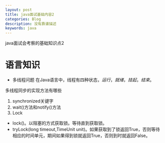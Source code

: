 ```yaml
---
layout: post
title: java面试基础内容2
categories: Blog
description: 没有靠谱描述
keywords: java
---
```

java面试会考察的基础知识点2

# 语言知识
* 多线程问题
在Java语言中，线程有四种状态，*运行*，*就绪*，*挂起*，*结束*。

多线程同步的实现方法有哪些
1. synchronized关键字
2. wait()方法和notify()方法
3. Lock
* lock()。以阻塞的方式获取锁。等待直到获取锁。
* tryLock(long timeout,TimeUnit unit)。如果获取到了锁返回True，否则等待相应的时间单元，期间如果得到锁就返回True，否则到时就返回False。


